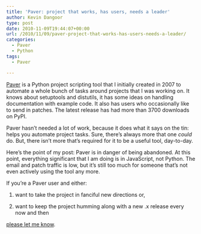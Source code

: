 ```yaml
---
title: 'Paver: project that works, has users, needs a leader'
author: Kevin Dangoor
type: post
date: 2010-11-09T19:44:07+00:00
url: /2010/11/09/paver-project-that-works-has-users-needs-a-leader/
categories:
  - Paver
  - Python
tags:
  - Paver

---
```

[Paver][1] is a Python project scripting tool that I initially created in 2007 to automate a whole bunch of tasks around projects that I was working on. It knows about setuptools and distutils, it has some ideas on handling documentation with example code. It also has users who occasionally like to send in patches. The latest release has had more than 3700 downloads on PyPI.

Paver hasn&#8217;t needed a lot of work, because it does what it says on the tin: helps you automate project tasks. Sure, there&#8217;s always more that one _could_ do. But, there isn&#8217;t more that&#8217;s required for it to be a useful tool, day-to-day.

Here&#8217;s the point of my post: Paver is in danger of being abandoned. At this point, everything significant that I am doing is in JavaScript, not Python. The email and patch traffic is low, but it&#8217;s still too much for someone that&#8217;s not even actively using the tool any more.

If you&#8217;re a Paver user and either:

1. want to take the project in fanciful new directions or,

2. want to keep the project humming along with a new .x release every now and then

[please let me know][2].

 [1]: http://www.blueskyonmars.com/projects/paver/
 [2]: http://scr.im/kevindangoor